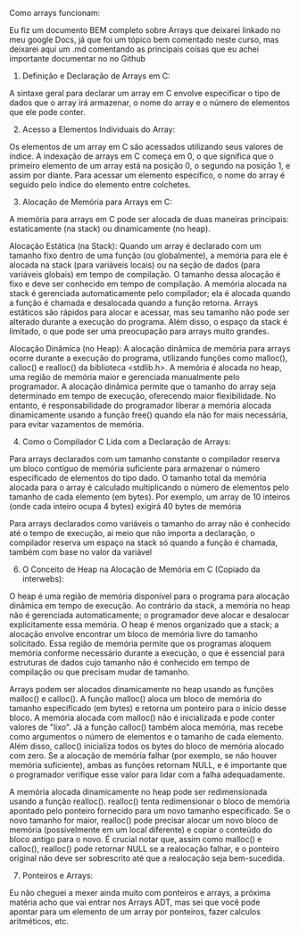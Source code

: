 Como arrays funcionam:


Eu fiz um documento BEM completo sobre Arrays que deixarei linkado no meu google Docs, já que foi um tópico bem comentado neste curso, mas deixarei aqui um .md comentando as principais coisas que eu achei importante documentar no no Github


1. Definição e Declaração de Arrays em C:

A sintaxe geral para declarar um array em C envolve especificar o tipo de dados que o array irá armazenar, o nome do array e o número de elementos que ele pode conter.

2. Acesso a Elementos Individuais do Array:

Os elementos de um array em C são acessados utilizando seus valores de índice. A indexação de arrays em C começa em 0, o que significa que o primeiro elemento de um array está na posição 0, o segundo na posição 1, e assim por diante. Para acessar um elemento específico, o nome do array é seguido pelo índice do elemento entre colchetes.

3. Alocação de Memória para Arrays em C:

A memória para arrays em C pode ser alocada de duas maneiras principais: estaticamente (na stack) ou dinamicamente (no heap).   

Alocação Estática (na Stack): Quando um array é declarado com um tamanho fixo dentro de uma função (ou globalmente), a memória para ele é alocada na stack (para variáveis locais) ou na seção de dados (para variáveis globais) em tempo de compilação. O tamanho dessa alocação é fixo e deve ser conhecido em tempo de compilação. A memória alocada na stack é gerenciada automaticamente pelo compilador; ela é alocada quando a função é chamada e desalocada quando a função retorna. Arrays estáticos são rápidos para alocar e acessar, mas seu tamanho não pode ser alterado durante a execução do programa. Além disso, o espaço da stack é limitado, o que pode ser uma preocupação para arrays muito grandes.   

Alocação Dinâmica (no Heap): A alocação dinâmica de memória para arrays ocorre durante a execução do programa, utilizando funções como malloc(), calloc() e realloc() da biblioteca <stdlib.h>. A memória é alocada no heap, uma região de memória maior e gerenciada manualmente pelo programador. A alocação dinâmica permite que o tamanho do array seja determinado em tempo de execução, oferecendo maior flexibilidade. No entanto, é responsabilidade do programador liberar a memória alocada dinamicamente usando a função free() quando ela não for mais necessária, para evitar vazamentos de memória.


4. Como o Compilador C Lida com a Declaração de Arrays:

Para arrays declarados com um tamanho constante  o compilador reserva um bloco contíguo de memória suficiente para armazenar o número especificado de elementos do tipo dado. O tamanho total da memória alocada para o array é calculado multiplicando o número de elementos pelo tamanho de cada elemento (em bytes). Por exemplo, um array de 10 inteiros (onde cada inteiro ocupa 4 bytes) exigirá 40 bytes de memória 

Para arrays declarados como variáveis o tamanho do array não é conhecido até o tempo de execução, ai meio que não importa a declaração, o compilador reserva um espaço na stack só quando a função é chamada, também com base no valor da variável



6. O Conceito de Heap na Alocação de Memória em C (Copiado da interwebs): 

O heap é uma região de memória disponível para o programa para alocação dinâmica em tempo de execução. Ao contrário da stack, a memória no heap não é gerenciada automaticamente; o programador deve alocar e desalocar explicitamente essa memória. O heap é menos organizado que a stack; a alocação envolve encontrar um bloco de memória livre do tamanho solicitado. Essa região de memória permite que os programas aloquem memória conforme necessário durante a execução, o que é essencial para estruturas de dados cujo tamanho não é conhecido em tempo de compilação ou que precisam mudar de tamanho.   

Arrays podem ser alocados dinamicamente no heap usando as funções malloc() e calloc(). A função malloc() aloca um bloco de memória do tamanho especificado (em bytes) e retorna um ponteiro para o início desse bloco. A memória alocada com malloc() não é inicializada e pode conter valores de "lixo". Já a função calloc() também aloca memória, mas recebe como argumentos o número de elementos e o tamanho de cada elemento. Além disso, calloc() inicializa todos os bytes do bloco de memória alocado com zero. Se a alocação de memória falhar (por exemplo, se não houver memória suficiente), ambas as funções retornam NULL, e é importante que o programador verifique esse valor para lidar com a falha adequadamente.   

A memória alocada dinamicamente no heap pode ser redimensionada usando a função realloc(). realloc() tenta redimensionar o bloco de memória apontado pelo ponteiro fornecido para um novo tamanho especificado. Se o novo tamanho for maior, realloc() pode precisar alocar um novo bloco de memória (possivelmente em um local diferente) e copiar o conteúdo do bloco antigo para o novo. É crucial notar que, assim como malloc() e calloc(), realloc() pode retornar NULL se a realocação falhar, e o ponteiro original não deve ser sobrescrito até que a realocação seja bem-sucedida.   

7. Ponteiros e Arrays:

Eu não cheguei a mexer ainda muito com ponteiros e arrays, a próxima matéria acho que vai entrar nos Arrays ADT, mas sei que você pode apontar para um elemento de um array por ponteiros, fazer calculos aritméticos, etc.

